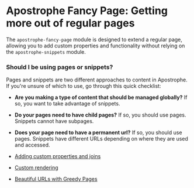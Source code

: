 # Apostrophe Fancy Page: Getting more out of regular pages

The `apostrophe-fancy-page` module is designed to extend a regular page, allowing you to add custom properties and functionality without relying on the `apostrophe-snippets` module.

### Should I be using pages or snippets?
Pages and snippets are two different approaches to content in Apostrophe. If you're unsure of which to use, go through this quick checklist:

* **Are you making a type of content that should be managed globally?** If so, you want to take advantage of snippets.
* **Do your pages need to have child pages?** If so, you should use pages. Snippets cannot have subpages.
* **Does your page need to have a permanent url?** If so, you should use pages. Snippets have different URLs depending on where they are used and accessed.

* [Adding custom properties and joins](custom-properties.html)
* [Custom rendering](custom-rendering.html)
* [Beautiful URLs with Greedy Pages](greedy-pages.html)